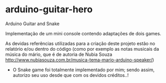 # arduino-guitar-hero

Arduino Guitar and Snake

Implementação de um mini console contendo adaptações de dois games. 

As devidas referências utilizadas para a criação deste projeto estão no relatório e/ou dentro do código (como por exemplo as notas musicais da música do mário, que é de autoria de Nubia Souza http://www.nubiasouza.com.br/musica-tema-mario-arduino-speaker/)

* O Snake game foi totalmente implementado por mim; sendo assim, autorizo seu uso desde que com os devidos créditos..!
